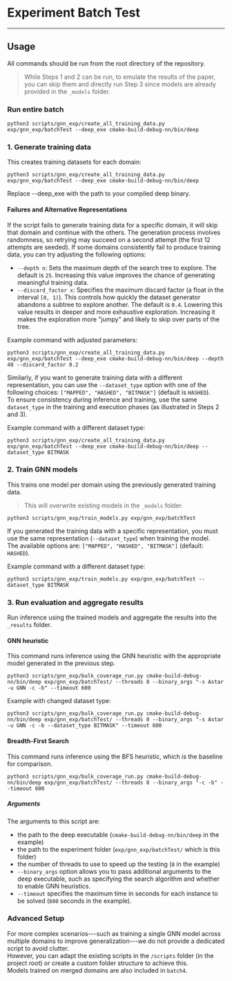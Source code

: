 # Experiment Batch Test
------------------------------------------------------------------------

## Usage

All commands should be run from the root directory of the repository.
> While Steps 1 and 2 can be run, to emulate the results of the paper, you
can skip them and directly run Step 3 since models are already provided
in the `_models` folder.


### Run entire batch

``` console
python3 scripts/gnn_exp/create_all_training_data.py exp/gnn_exp/batchTest --deep_exe cmake-build-debug-nn/bin/deep
```



### 1. Generate training data

This creates training datasets for each domain:

``` console
python3 scripts/gnn_exp/create_all_training_data.py exp/gnn_exp/batchTest --deep_exe cmake-build-debug-nn/bin/deep
```

Replace --deep_exe with the path to your compiled deep binary.

#### Failures and Alternative Representations

If the script fails to generate training data for a specific domain, it
will skip that domain and continue with the others. The generation
process involves randomness, so retrying may succeed on a second
attempt (the first 12 attempts are seeded).
If some domains consistently fail to produce training data, you
can try adjusting the following options:

-   `--depth n`: Sets the maximum depth of the search tree to explore.
    The default is `25`. Increasing this value improves the chance of
    generating meaningful training data.
-   `--discard_factor x`: Specifies the maximum discard factor (a float
    in the interval `[0, 1)`). This controls how quickly the dataset
    generator abandons a subtree to explore another. The default is
    `0.4`. Lowering this value results in deeper and more exhaustive
    exploration. Increasing it makes the exploration more "jumpy" and
    likely to skip over parts of the tree.

Example command with adjusted parameters:

``` console
python3 scripts/gnn_exp/create_all_training_data.py exp/gnn_exp/batchTest --deep_exe cmake-build-debug-nn/bin/deep --depth 40 --discard_factor 0.2
```

Similarly, if you want to generate training data with a different
representation, you can use the `--dataset_type` option with one of the
following choices: `["MAPPED", "HASHED", "BITMASK"]` (default is
`HASHED`).\
To ensure consistency during inference and training, use the
same `dataset_type` in the training and execution phases
(as illustrated in Steps 2 and 3).

Example command with a different dataset type:

``` console
python3 scripts/gnn_exp/create_all_training_data.py exp/gnn_exp/batchTest --deep_exe cmake-build-debug-nn/bin/deep --dataset_type BITMASK
```

### 2. Train GNN models

This trains one model per domain using the previously generated training
data.
> This will overwrite existing models in the `_models` folder.

``` console
python3 scripts/gnn_exp/train_models.py exp/gnn_exp/batchTest
```

If you generated the training data with a specific representation, you must
use the same representation (`--dataset_type`) when training the model.\
The available options are: `["MAPPED", "HASHED", "BITMASK"]` (default: `HASHED`).

Example command with a different dataset type:

```console
python3 scripts/gnn_exp/train_models.py exp/gnn_exp/batchTest --dataset_type BITMASK
```

### 3. Run evaluation and aggregate results

Run inference using the trained models and aggregate the results into
the `_results` folder.

#### GNN heuristic

This command runs inference using the GNN heuristic with the appropriate
model generated in the previous step.

``` console
python3 scripts/gnn_exp/bulk_coverage_run.py cmake-build-debug-nn/bin/deep exp/gnn_exp/batchTest/ --threads 8 --binary_args "-s Astar -u GNN -c -b" --timeout 600
```

Example with changed dataset type:

``` console
python3 scripts/gnn_exp/bulk_coverage_run.py cmake-build-debug-nn/bin/deep exp/gnn_exp/batchTest/ --threads 8 --binary_args "-s Astar -u GNN -c -b --dataset_type BITMASK" --timeout 600
```

#### Breadth-First Search

This command runs inference using the BFS heuristic, which is the
baseline for comparison.

``` console
python3 scripts/gnn_exp/bulk_coverage_run.py cmake-build-debug-nn/bin/deep exp/gnn_exp/batchTest/ --threads 8 --binary_args "-c -b" --timeout 600
```

##### Arguments

The arguments to this script are:
- the path to the deep executable (`cmake-build-debug-nn/bin/deep` in
  the example)
- the path to the experiment folder (`exp/gnn_exp/batchTest/` which
  is this folder)
- the number of threads to use to speed up the testing (`8` in the
  example)
- `--binary_args` option allows you to pass additional arguments to the
  deep executable, such as specifying the search algorithm and whether
  to enable GNN heuristics.
- `--timeout` specifies the maximum time in
  seconds for each instance to be solved (`600` seconds in the example).

### Advanced Setup

For more complex scenarios---such as training a single GNN model across
multiple domains to improve generalization---we do not provide a
dedicated script to avoid clutter.\
However, you can adapt the existing scripts in the `/scripts` folder (in
the project root) or create a custom folder structure to achieve this.\
Models trained on merged domains are also included in `batch4`.
